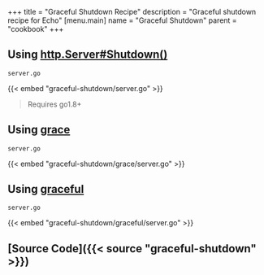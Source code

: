 +++
title = "Graceful Shutdown Recipe"
description = "Graceful shutdown recipe for Echo"
[menu.main]
  name = "Graceful Shutdown"
  parent = "cookbook"
+++

## Using [http.Server#Shutdown()](https://golang.org/pkg/net/http/#Server.Shutdown)

`server.go`

{{< embed "graceful-shutdown/server.go" >}}

> Requires go1.8+

## Using [grace](https://github.com/facebookgo/grace)

`server.go`

{{< embed "graceful-shutdown/grace/server.go" >}}

## Using [graceful](https://github.com/tylerb/graceful)

`server.go`

{{< embed "graceful-shutdown/graceful/server.go" >}}

## [Source Code]({{< source "graceful-shutdown" >}})
